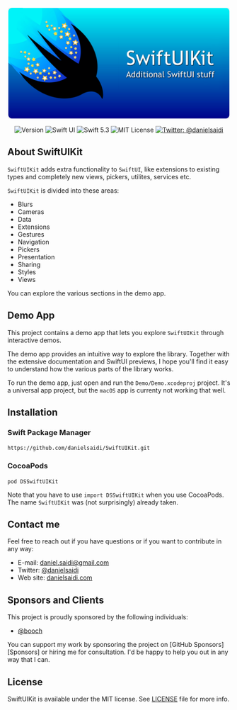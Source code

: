 <p align="center">
    <img src ="Resources/Logo.png" width=500 />
</p>

<p align="center">
    <img src="https://img.shields.io/github/v/release/danielsaidi/SwiftUIKit?color=%2300550&sort=semver" alt="Version" />
    <img src="https://img.shields.io/badge/platform-SwiftUI-red.svg" alt="Swift UI" />
    <img src="https://img.shields.io/badge/Swift-5.3-orange.svg" alt="Swift 5.3" />
    <img src="https://img.shields.io/github/license/danielsaidi/SwiftUIKit" alt="MIT License" />
    <a href="https://twitter.com/danielsaidi">
        <img src="https://img.shields.io/badge/contact-@danielsaidi-blue.svg?style=flat" alt="Twitter: @danielsaidi" />
    </a>
</p>


## About SwiftUIKit

`SwiftUIKit` adds extra functionality to `SwiftUI`, like extensions to existing types and completely new views, pickers, utilites, services etc. 

`SwiftUIKit` is divided into these areas:

* Blurs
* Cameras
* Data
* Extensions
* Gestures
* Navigation
* Pickers
* Presentation
* Sharing
* Styles
* Views

You can explore the various sections in the demo app.


## Demo App

This project contains a demo app that lets you explore `SwiftUIKit` through interactive demos. 

The demo app provides an intuitive way to explore the library. Together with the extensive documentation and SwiftUI previews, I hope you'll find it easy to understand how the various parts of the library works.

To run the demo app, just open and run the `Demo/Demo.xcodeproj` project. It's a universal app project, but the `macOS` app is currenty not working that well. 


## Installation

### Swift Package Manager

```
https://github.com/danielsaidi/SwiftUIKit.git
```

### CocoaPods

```
pod DSSwiftUIKit
```

Note that you have to use `import DSSwiftUIKit` when you use CocoaPods. The name `SwiftUIKit` was (not surprisingly) already taken.


## Contact me

Feel free to reach out if you have questions or if you want to contribute in any way:

* E-mail: [daniel.saidi@gmail.com][Email]
* Twitter: [@danielsaidi][Twitter]
* Web site: [danielsaidi.com][Website]


## Sponsors and Clients

This project is proudly sponsored by the following individuals:

* [@booch](https://github.com/booch)

You can support my work by sponsoring the project on [GitHub Sponsors][Sponsors] or hiring me for consultation. I'd be happy to help you out in any way that I can.


## License

SwiftUIKit is available under the MIT license. See [LICENSE][License] file for more info.

[Email]: mailto:daniel.saidi@gmail.com
[Twitter]: http://www.twitter.com/danielsaidi
[Website]: http://www.danielsaidi.com

[GitHub]: https://github.com/danielsaidi/SwiftUIKit
[License]: https://github.com/danielsaidi/SwiftUIKit/blob/master/LICENSE
